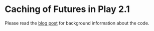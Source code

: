 # Caching of Futures in Play 2.1
Please read the [blog post][ofblog] for background information about the code.

  [ofblog]: [http://blog.openforce.com/2013/06/03/caching-of-futures-in-play-2-1-and-scala/]
